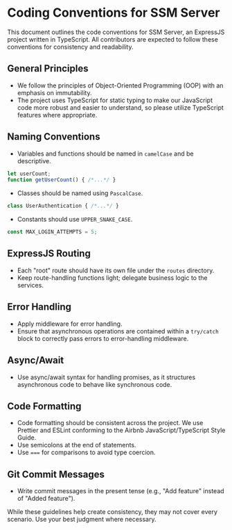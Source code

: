 # Coding Conventions for SSM Server

This document outlines the code conventions for SSM Server, an ExpressJS project written in TypeScript. All contributors are expected to follow these conventions for consistency and readability.

## General Principles

- We follow the principles of Object-Oriented Programming (OOP) with an emphasis on immutability.
- The project uses TypeScript for static typing to make our JavaScript code more robust and easier to understand, so please utilize TypeScript features where appropriate.

## Naming Conventions

- Variables and functions should be named in `camelCase` and be descriptive.

```typescript
let userCount;
function getUserCount() { /*...*/ }
```

- Classes should be named using `PascalCase`.

```typescript
class UserAuthentication { /*...*/ }
```

- Constants should use `UPPER_SNAKE_CASE`.

```typescript
const MAX_LOGIN_ATTEMPTS = 5;
```

## ExpressJS Routing

- Each "root" route should have its own file under the `routes` directory.
- Keep route-handling functions light; delegate business logic to the services.

## Error Handling

- Apply middleware for error handling.
- Ensure that asynchronous operations are contained within a `try/catch` block to correctly pass errors to error-handling middleware.

## Async/Await

- Use async/await syntax for handling promises, as it structures asynchronous code to behave like synchronous code.

## Code Formatting

- Code formatting should be consistent across the project. We use Prettier and ESLint conforming to the Airbnb JavaScript/TypeScript Style Guide.
- Use semicolons at the end of statements.
- Use `===` for comparisons to avoid type coercion.

## Git Commit Messages

- Write commit messages in the present tense (e.g., "Add feature" instead of "Added feature").

While these guidelines help create consistency, they may not cover every scenario. Use your best judgment where necessary.